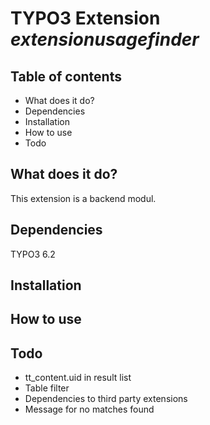 # TYPO3 Extension *extensionusagefinder*

## Table of contents
- What does it do?
- Dependencies
- Installation
- How to use
- Todo

## What does it do?
This extension is a backend modul.

## Dependencies
TYPO3 6.2

## Installation

## How to use


## Todo
- tt_content.uid in result list
- Table filter
- Dependencies to third party extensions
- Message for no matches found
